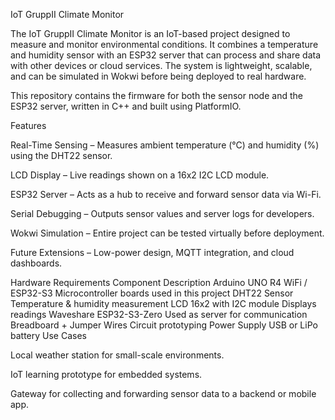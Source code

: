 IoT GruppII Climate Monitor

The IoT GruppII Climate Monitor is an IoT-based project designed to measure and monitor environmental conditions. It combines a temperature and humidity sensor with an ESP32 server that can process and share data with other devices or cloud services. The system is lightweight, scalable, and can be simulated in Wokwi before being deployed to real hardware.

This repository contains the firmware for both the sensor node and the ESP32 server, written in C++ and built using PlatformIO.

Features

Real-Time Sensing – Measures ambient temperature (°C) and humidity (%) using the DHT22 sensor.

LCD Display – Live readings shown on a 16x2 I2C LCD module.

ESP32 Server – Acts as a hub to receive and forward sensor data via Wi-Fi.

Serial Debugging – Outputs sensor values and server logs for developers.

Wokwi Simulation – Entire project can be tested virtually before deployment.

Future Extensions – Low-power design, MQTT integration, and cloud dashboards.

Hardware Requirements
Component	Description
Arduino UNO R4 WiFi / ESP32-S3	Microcontroller boards used in this project
DHT22 Sensor	Temperature & humidity measurement
LCD 16x2 with I2C module	Displays readings
Waveshare ESP32-S3-Zero	Used as server for communication
Breadboard + Jumper Wires	Circuit prototyping
Power Supply	USB or LiPo battery
Use Cases

Local weather station for small-scale environments.

IoT learning prototype for embedded systems.

Gateway for collecting and forwarding sensor data to a backend or mobile app.
